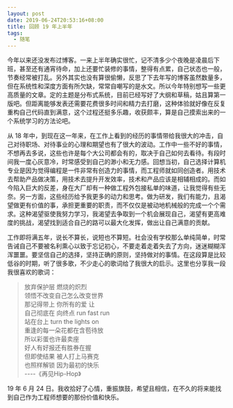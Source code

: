 ```yaml
---
layout: post
date: 2019-06-24T20:53:16+08:00
title: 回顾 19 年上半年
tags: 
  - 随笔
---
```


今年以来还没发布过博客。一来上半年确实很忙，记不清多少个夜晚是凌晨后下班，甚至还有通宵待命，加上还要忙装修的事情，整得有点累，自己状态也一般，节奏经常被打乱。另外其实也没有算很偷懒，反思了下去年写的博客虽然数量多，但在系统性和深度方面有所欠缺，常常自嘲写的是水文。所以今年特别想写一些更高质量的文章。定的主题是分布式系统，目前已经写好了大纲和草稿，姑且算第一版吧。但距离能够发表还需要花费很多时间和精力去打磨，这种体验就好像在反复重构自己代码直到满意，这个过程还挺多乐趣，收获颇丰，算是自己摸索出来的一个系统学习的方法论吧。

从 18 年中，到现在这一年来，在工作上看到的经历的事情带给我很大的冲击，自己对待职场、对待事业的心理和期望也有了很大的波动。工作中一些不好的事情，不想再去多说，这些也许是每个大公司都会有的，取决于自己如何去看待。有段时间我一度心灰意冷，时常感受到自己的渺小和无力感。回想当初，自己选择计算机专业是因为觉得编程是一件非常有创造力的事情，而工程师就如同创造者。用技术去帮助产品做决策，用技术去提升开发效率，技术和产品应该是相辅相成的。而如今陷入巨大的反差，身在大厂却有一种做工程外包接私单的味道，让我觉得有些无奈。另一方面，这些经历给予我更多的动力和思考。做为研发，我们有能力，且渴望做更有价值的事，承担更重要的职责，而不仅仅是被动地机械般的完成一个个需求。这种渴望驱使我努力学习，我渴望去争取到一个机会展现自己，渴望有更高难度的挑战，渴望找到适合自己的路可以最大化发挥，做出让自己满意的贡献。

工作即将满五年，说长不算长，说短也不算短。社会没有学校那么单纯简单，时常告诫自己不要被名利熏心以致于忘记初心，不要走着走着失去了方向，迷迷糊糊浑浑噩噩。要坚信自己的选择，坚持正确的原则，坚持做对的事情。在这段算是比较低谷的时期，听了很多歌，不少走心的歌词给了我很大的启示。这里也分享我一段我很喜欢的歌词：

>放弃保护层 燃烧的炽烈<br>领悟不改变自己怎么改变世界<br>那记得带上 你所有的爱 让<br>自己彻底在 向终点 run fast run<br>站在台上 turn the lights on<br>重逢的每一朵花都在含苞待放<br>所以彩蛋也许最卖座<br>好人有好报还有胜券在握<br>但即使结果 被人打上马赛克<br>也照样解锁 因为最初的快乐<br>  ----《再见Hip-Hop》


19 年 6 月 24 日。我收拾好了心情，重振旗鼓，希望且相信，在不久的将来能找到自己作为工程师想要的那份价值和快乐。